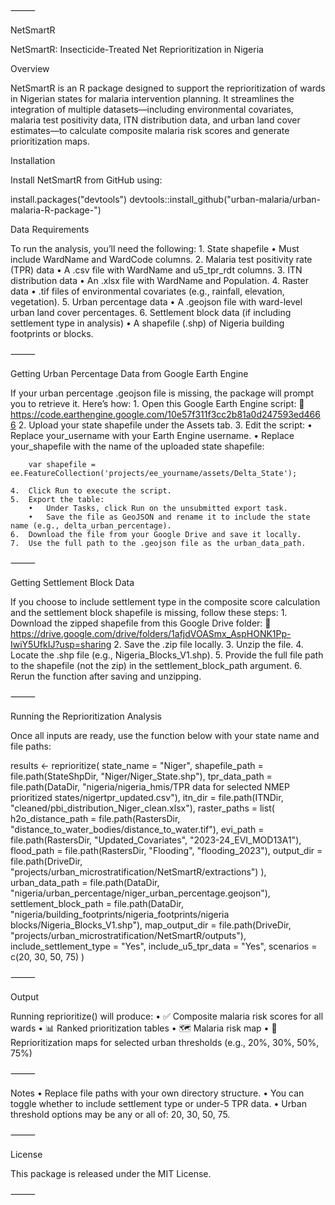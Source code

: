 ⸻

NetSmartR

NetSmartR: Insecticide-Treated Net Reprioritization in Nigeria

Overview

NetSmartR is an R package designed to support the reprioritization of wards in Nigerian states for malaria intervention planning. It streamlines the integration of multiple datasets—including environmental covariates, malaria test positivity data, ITN distribution data, and urban land cover estimates—to calculate composite malaria risk scores and generate prioritization maps.

Installation

Install NetSmartR from GitHub using:

install.packages("devtools")
devtools::install_github("urban-malaria/urban-malaria-R-package-")

Data Requirements

To run the analysis, you’ll need the following:
	1.	State shapefile
	      •	Must include WardName and WardCode columns.
	2.	Malaria test positivity rate (TPR) data
	      •	A .csv file with WardName and u5_tpr_rdt columns.
	3.	ITN distribution data
	      •	An .xlsx file with WardName and Population.
	4.	Raster data
	      •	.tif files of environmental covariates (e.g., rainfall, elevation, vegetation).
	5.	Urban percentage data
	      •	A .geojson file with ward-level urban land cover percentages.
	6.	Settlement block data (if including settlement type in analysis)
	      •	A shapefile (.shp) of Nigeria building footprints or blocks.

⸻

Getting Urban Percentage Data from Google Earth Engine

If your urban percentage .geojson file is missing, the package will prompt you to retrieve it. Here’s how:
	1.	Open this Google Earth Engine script:
	      🔗 https://code.earthengine.google.com/10e57f311f3cc2b81a0d247593ed4666
	2.	Upload your state shapefile under the Assets tab.
	3.	Edit the script:
      	•	Replace your_username with your Earth Engine username.
      	•	Replace your_shapefile with the name of the uploaded state shapefile:

        var shapefile = ee.FeatureCollection('projects/ee_yourname/assets/Delta_State');

	4.	Click Run to execute the script.
	5.	Export the table:
      	•	Under Tasks, click Run on the unsubmitted export task.
      	•	Save the file as GeoJSON and rename it to include the state name (e.g., delta_urban_percentage).
	6.	Download the file from your Google Drive and save it locally.
	7.	Use the full path to the .geojson file as the urban_data_path.

⸻

Getting Settlement Block Data

If you choose to include settlement type in the composite score calculation and the settlement block shapefile is missing, follow these steps:
	1.	Download the zipped shapefile from this Google Drive folder:
	      🔗 https://drive.google.com/drive/folders/1afjdVOASmx_AspHONK1Pp-IwiY5UfkIJ?usp=sharing
	2.	Save the .zip file locally.
	3.	Unzip the file.
	4.	Locate the .shp file (e.g., Nigeria_Blocks_V1.shp).
	5.	Provide the full file path to the shapefile (not the zip) in the settlement_block_path argument.
	6.	Rerun the function after saving and unzipping.

⸻

Running the Reprioritization Analysis

Once all inputs are ready, use the function below with your state name and file paths:

results <- reprioritize(
  state_name = "Niger",
  shapefile_path = file.path(StateShpDir, "Niger/Niger_State.shp"),
  tpr_data_path = file.path(DataDir, "nigeria/nigeria_hmis/TPR data for selected NMEP prioritized states/nigertpr_updated.csv"),
  itn_dir = file.path(ITNDir, "cleaned/pbi_distribution_Niger_clean.xlsx"),
  raster_paths = list(
    h2o_distance_path = file.path(RastersDir, "distance_to_water_bodies/distance_to_water.tif"),
    evi_path = file.path(RastersDir, "Updated_Covariates", "2023-24_EVI_MOD13A1"),
    flood_path = file.path(RastersDir, "Flooding", "flooding_2023"),
    output_dir = file.path(DriveDir, "projects/urban_microstratification/NetSmartR/extractions")
  ),
  urban_data_path = file.path(DataDir, "nigeria/urban_percentage/niger_urban_percentage.geojson"),
  settlement_block_path = file.path(DataDir, "nigeria/building_footprints/nigeria_footprints/nigeria blocks/Nigeria_Blocks_V1.shp"),
  map_output_dir = file.path(DriveDir, "projects/urban_microstratification/NetSmartR/outputs"),
  include_settlement_type = "Yes",
  include_u5_tpr_data = "Yes",
  scenarios = c(20, 30, 50, 75)
)



⸻

Output

Running reprioritize() will produce:
	•	✅ Composite malaria risk scores for all wards
	•	📊 Ranked prioritization tables
	•	🗺️ Malaria risk map
	•	📍 Reprioritization maps for selected urban thresholds (e.g., 20%, 30%, 50%, 75%)

⸻

Notes
	•	Replace file paths with your own directory structure.
	•	You can toggle whether to include settlement type or under-5 TPR data.
	•	Urban threshold options may be any or all of: 20, 30, 50, 75.

⸻

License

This package is released under the MIT License.

⸻
